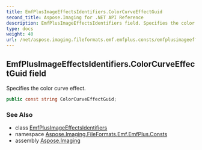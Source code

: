 ```yaml
---
title: EmfPlusImageEffectsIdentifiers.ColorCurveEffectGuid
second_title: Aspose.Imaging for .NET API Reference
description: EmfPlusImageEffectsIdentifiers field. Specifies the color curve effect
type: docs
weight: 40
url: /net/aspose.imaging.fileformats.emf.emfplus.consts/emfplusimageeffectsidentifiers/colorcurveeffectguid/
---
```

## EmfPlusImageEffectsIdentifiers.ColorCurveEffectGuid field

Specifies the color curve effect.

```csharp
public const string ColorCurveEffectGuid;
```

### See Also

* class [EmfPlusImageEffectsIdentifiers](../)
* namespace [Aspose.Imaging.FileFormats.Emf.EmfPlus.Consts](../../emfplusimageeffectsidentifiers/)
* assembly [Aspose.Imaging](../../../)


